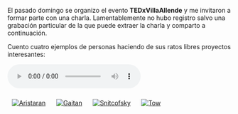 <html><body><p>El pasado domingo se organizo el evento <strong>TEDxVillaAllende</strong> y me invitaron a formar parte con una charla. Lamentablemente no hubo registro salvo una grabación particular de la que puede extraer la charla y comparto a continuación.

Cuento cuatro ejemplos de personas haciendo de sus ratos libres proyectos interesantes:


<audio
    controls
    src="http://andresvazquez.com.ar/data/otros/TEDxVillaAllende-Audio-AndresVazquez.mp3">
        Your browser does not support the
        <code>audio</code> element.
</audio>

<a href="http://jazzido.com" target="_blank"><img style="padding: 10px; max-height: 100px;" src="http://andresvazquez.com.ar/blog/wp-content/uploads/2014/12/200h-Aristaran.jpg" alt="Aristaran"></a> <a href="http://mgaitan.github.io/" target="_blank"><img style="padding: 10px; max-height: 100px;" src="http://andresvazquez.com.ar/blog/wp-content/uploads/2014/12/200h-Gaitan.jpg" alt="Gaitan"></a> <a href="http://soviet.com.ar" target="_blank"><img style="padding: 10px; max-height: 100px;" src="http://andresvazquez.com.ar/blog/wp-content/uploads/2014/12/200h-Snitcofsky.jpeg" alt="Snitcofsky"></a> <a href="http://andytow.com" target="_blank"><img style="padding: 10px; max-height: 100px;" src="http://andresvazquez.com.ar/blog/wp-content/uploads/2014/12/200h-Tow.jpg" alt="Tow"></a></p></body></html>